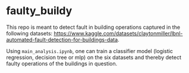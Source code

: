 # faulty_buildy

This repo is meant to detect fault in building operations captured in the following datasets: https://www.kaggle.com/datasets/claytonmiller/lbnl-automated-fault-detection-for-buildings-data.

Using `main_analysis.ipynb`, one can train a classifier model (logistic regression, decision tree or mlp) on the six datasets and thereby detect faulty operations of the buildings in question.
